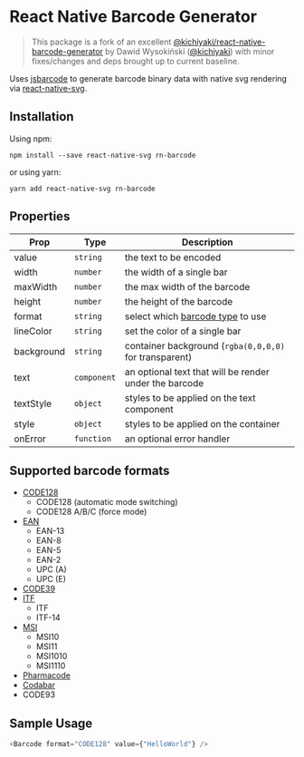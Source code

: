 # React Native Barcode Generator

> This package is a fork of an
> excellent [@kichiyaki/react-native-barcode-generator](https://github.com/Kichiyaki/react-native-barcode-generator)
> by Dawid Wysokiński ([@kichiyaki](https://github.com/Kichiyaki)) with minor fixes/changes and deps brought up to
> current baseline.

Uses [jsbarcode](https://github.com/lindell/JsBarcode) to generate barcode binary data with native svg rendering via
[react-native-svg](https://github.com/software-mansion/react-native-svg).

## Installation

Using npm:

```shell
npm install --save react-native-svg rn-barcode
```

or using yarn:

```shell
yarn add react-native-svg rn-barcode
```

## Properties

| Prop       | Type        | Description                                            |
|------------|-------------|--------------------------------------------------------|
| value      | `string`    | the text to be encoded                                 |
| width      | `number`    | the width of a single bar                              |
| maxWidth   | `number`    | the max width of the barcode                           |
| height     | `number`    | the height of the barcode                              |
| format     | `string`    | select which [barcode type](#supported-formats) to use |
| lineColor  | `string`    | set the color of a single bar                          |
| background | `string`    | container background (`rgba(0,0,0,0)` for transparent) |
| text       | `component` | an optional text that will be render under the barcode |
| textStyle  | `object`    | styles to be applied on the text component             |
| style      | `object`    | styles to be applied on the container                  |
| onError    | `function`  | an optional error handler                              |

## Supported barcode formats

 - [CODE128](https://github.com/lindell/JsBarcode/wiki/CODE128)
   - CODE128 (automatic mode switching)
   - CODE128 A/B/C (force mode)
 - [EAN](https://github.com/lindell/JsBarcode/wiki/EAN)
   - EAN-13
   - EAN-8
   - EAN-5
   - EAN-2
   - UPC (A)
   - UPC (E)
 - [CODE39](https://github.com/lindell/JsBarcode/wiki/CODE39)
 - [ITF](https://github.com/lindell/JsBarcode/wiki/ITF-14)
   - ITF
   - ITF-14
 - [MSI](https://github.com/lindell/JsBarcode/wiki/MSI)
   - MSI10
   - MSI11
   - MSI1010
   - MSI1110
 - [Pharmacode](https://github.com/lindell/JsBarcode/wiki/pharmacode)
 - [Codabar](https://github.com/lindell/JsBarcode/wiki/codabar)
 - CODE93

## Sample Usage

```js
<Barcode format="CODE128" value={"HelloWorld"} />
```